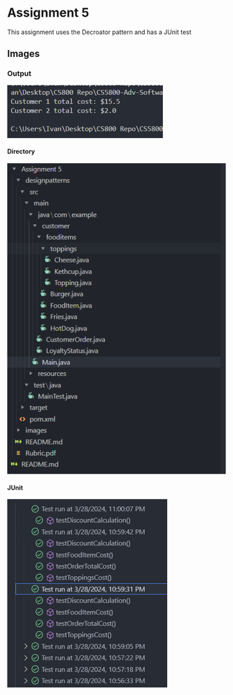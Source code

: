 # Assignment 5
This assignment uses the Decroator pattern and has a JUnit test

## Images
### Output
![OutputImage](images/output.png)
#### Directory
![DirectoryImage](images/directory.png)
#### JUnit
![DirectoryImage](images/JUnit.png)